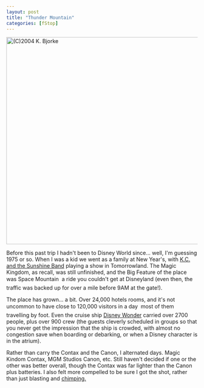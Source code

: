 ```yaml
---
layout: post
title: "Thunder Mountain"
categories: [fStop]
---
```

<img src="http://www.botzilla.com/bpix/apr04d-10.jpg" width=807 height=546 border=0 title="(C)2004 K. Bjorke">

Before this past trip I hadn't been to Disney World since... well, I'm guessing 1975 or so. When I was a kid we went as a family at New Year's, with <a href="http://www.heykcsb.com/" target="_blank">K.C. and the Sunshine Band</a> playing a show in Tomorrowland. The Magic Kingdom, as recall, was still unfinished, and the Big Feature of the place was Space Mountain &#151; a ride you couldn't get at Disneyland (even then, the traffic was backed up for over a mile before 9AM at the gate!).

The place has grown... a bit. Over 24,000 hotels rooms, and it's not uncommon to have close to 120,000 visitors in a day &#151; most of them travelling by foot. Even the cruise ship <a href="http://disneycruise.disney.go.com/disneycruiseline/index?bhcp=1" target="_blank">Disney Wonder</a> carried over 2700 people, plus over 900 crew (the guests cleverly scheduled in groups so that you never get the impression that the ship is crowded, with almost no congestion save when boarding or debarking, or when a Disney character is in the atrium).

Rather than carry the Contax and the Canon, I alternated days. Magic Kindom Contax, MGM Studios Canon, etc. Still haven't decided if one or the other was better overall, though the Contax was far lighter than the Canon plus batteries. I also felt more compelled to be sure I got the shot, rather than just blasting and <a href="http://www.sportsshooter.com/special_feature/chimping/" target="_blank">chimping.</a>

<!--more-->

